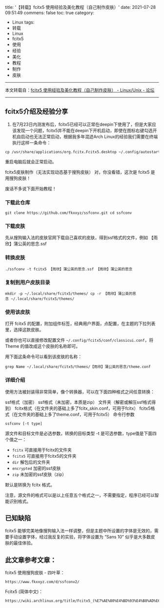 title: '【转载】fcitx5 使用经验及美化教程（自己制作皮肤）'
date: 2021-07-28 09:51:49
commens: false
toc: true
category:
 - Linux
tags: 
 - 转载
 - Linux
 - fcitx5
 - 使用
 - 经验
 - 美化
 - 教程
 - 制作
 - 皮肤
---

本文转载自：[fcitx5 使用经验及美化教程（自己制作皮肤） - Linux/Unix - 论坛](https://hu60.cn/q.php/bbs.topic.100994.html)

---

## fcitx5介绍及经验分享

1. 在7月23日内测发布后，fcitx5已经可以正常在deepin下使用了，但是大家应该发现一个问题，fcitx5并不能在deepin下开机启动，即使在图标右键勾选开机自启动也无法正常启动，根据我多年混迹Arch Linux的经验我们需要在终端执行这样一条命令：

```
cp /usr/share/applications/org.fcitx.Fcitx5.desktop ~/.config/autostart/
```

重启电脑后就会正常启动。


<!-- more -->


fcitx5皮肤制作（无法实现动态基于搜狗皮肤）
对，你没看错，这次是 fcitx5 是用搜狗皮肤！

废话不多说下面开始教程！

### 下载此仓库

```
git clone https://github.com/fkxxyz/ssfconv.git cd ssfconv
```

### 下载皮肤

先从搜狗输入法的皮肤官网下载自己喜欢的皮肤，得到ssf格式的文件，例如 【雨欣】蒲公英的思念.ssf

### 转换皮肤

```
./ssfconv -t fcitx5 【雨欣】蒲公英的思念.ssf 【雨欣】蒲公英的思念
```

### 复制到用户皮肤目录

```
mkdir -p ~/.local/share/fcitx5/themes/ cp -r 【雨欣】蒲公英的思念 ~/.local/share/fcitx5/themes/
```

### 使用该皮肤

打开 fcitx5 的配置，附加组件标签，经典用户界面，点配置，在主题的下拉列表里，选择这款皮肤。

或者你也可以直接修改配置文件 `~/.config/fcitx5/conf/classicui.conf`，将 Theme 的值改成这个皮肤的名称即可。

用下面这条命令可以看到该皮肤的名称：

```
grep Name ~/.local/share/fcitx5/themes/【雨欣】蒲公英的思念/theme.conf
```

### 详细介绍

使用方法被封装得非常简单，像个转换器，可以在下面四种格式之间任意转换：

ssf格式（加密）
ssf格式（未加密，本质是zip）
文件夹（解密或解压ssf格式得到）
fcitx格式（在文件夹的基础上多了fcitx_skin.conf，可用于fcitx）
fcitx5格式（在文件夹的基础上多了theme.conf，可用于fcitx5）
命令行参数

```
ssfconv [-t type]
```

源文件和目标文件是必选参数，转换的目标类型 -t 是可选参数，type值是下面四个值之一：

* `fcitx` 可直接用于fcitx的文件夹
* `fcitx5` 可直接用于fcitx5的文件夹
* `dir` 解包后的文件夹
* `encrypted` 加密的ssf皮肤
* `zip` 未加密的ssf皮肤（zip）

默认是转换为 fcitx 格式。

注意，源文件的格式可以是以上任意五个格式之一，不需要指定，程序已经可以智能识别格式。

## 已知缺陷

fcitx5 能够完美地像搜狗输入法一样调整，但是主题中所设置的字体是无效的，需要手动设置字体，经过我反复的实验，将字体设置为 “Sans 10” 似乎是大多数皮肤的最佳体验。

## 此文章参考文章：

fcitx5 使用搜狗皮肤 - 四叶草：

```
https://www.fkxxyz.com/d/ssfconv2/
```

Fcitx5 (简体中文)：

```
https://wiki.archlinux.org/title/Fcitx5_(%E7%AE%80%E4%BD%93%E4%B8%AD%E6%96%87)#%E5%BC%80%E6%9C%BA%E5%90%AF%E5%8A%A8
```
